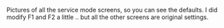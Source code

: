   Pictures of all the service mode screens, so you can see the defaults. I did modify F1 and F2 a little .. but all the other screens are original settings.
